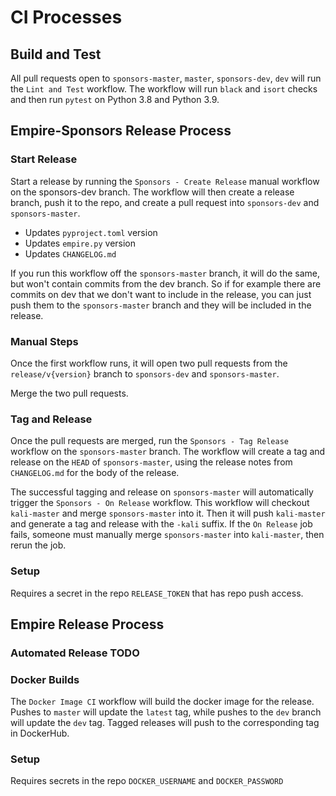 # CI Processes

## Build and Test
All pull requests open to `sponsors-master`, `master`, `sponsors-dev`, `dev` will run the `Lint and Test` workflow. The workflow will run `black` and `isort` checks and then run `pytest` on Python 3.8 and Python 3.9.

## Empire-Sponsors Release Process
### Start Release
Start a release by running the `Sponsors - Create Release` manual workflow on the sponsors-dev branch.
The workflow will then create a release branch, push it to the repo, and create a pull request into `sponsors-dev` and `sponsors-master`.

* Updates `pyproject.toml` version
* Updates `empire.py` version
* Updates `CHANGELOG.md`

If you run this workflow off the `sponsors-master` branch, it will do the same, but won't contain commits from the dev branch. So if for example there are commits on dev that we don't want to include in the release, you can just push them to the `sponsors-master` branch and they will be included in the release.

### Manual Steps
Once the first workflow runs, it will open two pull requests from the `release/v{version}` branch to `sponsors-dev` and `sponsors-master`.

Merge the two pull requests.

### Tag and Release
Once the pull requests are merged, run the `Sponsors - Tag Release` workflow on the `sponsors-master` branch.
The workflow will create a tag and release on the `HEAD` of `sponsors-master`, using the release notes from `CHANGELOG.md` for the body of the release.

The successful tagging and release on `sponsors-master` will automatically trigger the `Sponsors - On Release` workflow. This workflow will checkout `kali-master` and merge `sponsors-master` into it. Then it will push `kali-master` and generate a tag and release with the `-kali` suffix.
If the `On Release` job fails, someone must manually merge `sponsors-master` into `kali-master`, then rerun the job.

### Setup
Requires a secret in the repo `RELEASE_TOKEN` that has repo push access.

## Empire Release Process
### Automated Release TODO

### Docker Builds
The `Docker Image CI` workflow will build the docker image for the release. Pushes to `master` will update the `latest` tag, while pushes to the `dev` branch will update the `dev` tag.
Tagged releases will push to the corresponding tag in DockerHub.

### Setup
Requires secrets in the repo `DOCKER_USERNAME` and `DOCKER_PASSWORD`
